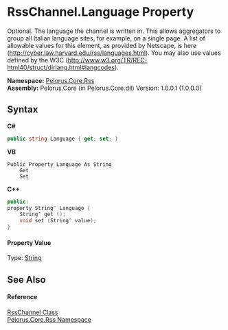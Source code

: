 # RssChannel.Language Property 
 

Optional. The language the channel is written in. This allows aggregators to group all Italian language sites, for example, on a single page. A list of allowable values for this element, as provided by Netscape, is here (http://cyber.law.harvard.edu/rss/languages.html). You may also use values defined by the W3C (http://www.w3.org/TR/REC-html40/struct/dirlang.html#langcodes).

**Namespace:**&nbsp;<a href="683C06D0">Pelorus.Core.Rss</a><br />**Assembly:**&nbsp;Pelorus.Core (in Pelorus.Core.dll) Version: 1.0.0.1 (1.0.0.0)

## Syntax

**C#**<br />
``` C#
public string Language { get; set; }
```

**VB**<br />
``` VB
Public Property Language As String
	Get
	Set
```

**C++**<br />
``` C++
public:
property String^ Language {
	String^ get ();
	void set (String^ value);
}
```


#### Property Value
Type: <a href="http://msdn2.microsoft.com/en-us/library/s1wwdcbf" target="_blank">String</a>

## See Also


#### Reference
<a href="8911D1C7">RssChannel Class</a><br /><a href="683C06D0">Pelorus.Core.Rss Namespace</a><br />